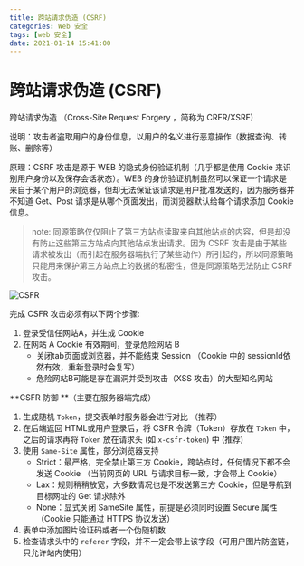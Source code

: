 ```yaml
---
title: 跨站请求伪造 (CSRF)
categories: Web 安全
tags: [web 安全]
date: 2021-01-14 15:41:00
---
```


# 跨站请求伪造 (CSRF)

跨站请求伪造 （Cross-Site Request Forgery ，简称为 CRFR/XSRF)

说明：攻击者盗取用户的身份信息，以用户的名义进行恶意操作（数据查询、转账、删除等）

原理：CSRF 攻击是源于 WEB 的隐式身份验证机制（几乎都是使用 Cookie 来识别用户身份以及保存会话状态）。WEB 的身份验证机制虽然可以保证一个请求是来自于某个用户的浏览器，但却无法保证该请求是用户批准发送的，因为服务器并不知道 Get、Post 请求是从哪个页面发出，而浏览器默认给每个请求添加 Cookie 信息。

> note: 同源策略仅仅阻止了第三方站点读取来自其他站点的内容，但是却没有防止这些第三方站点向其他站点发出请求。因为 CSRF 攻击是由于某些请求被发出（而引起在服务器端执行了某些动作）所引起的，所以同源策略只能用来保护第三方站点上的数据的私密性，但是同源策略无法防止 CSRF 攻击。

![CSFR](/images/CSRF.jpg)

完成 CSFR 攻击必须有以下两个步骤:

1. 登录受信任网站A，并生成 Cookie
2. 在网站 A Cookie 有效期间，登录危险网站 B
    * 关闭tab页面或浏览器，并不能结束 Session （Cookie 中的 sessionId依然有效，重新登录时会复写）
    * 危险网站B可能是存在漏洞并受到攻击（XSS 攻击）的大型知名网站
  
**CSFR 防御 **（主要在服务器端完成）
1. 生成随机 `Token`，提交表单时服务器会进行对比 （推荐）
2. 在后端返回 HTML或用户登录后，将 CSFR 令牌（Token）存放在 `Token` 中，之后的请求再将 `Token` 放在请求头 (如 `x-csfr-token`) 中 (推荐)
3. 使用 `Same-Site` 属性，部分浏览器支持
   * Strict：最严格，完全禁止第三方 Cookie，跨站点时，任何情况下都不会发送 Cookie （当前网页的 URL 与请求目标一致，才会带上 Cookie）
   * Lax：规则稍稍放宽，大多数情况也是不发送第三方 Cookie，但是导航到目标网址的 Get 请求除外
   * None：显式关闭 SameSite 属性，前提是必须同时设置 Secure 属性（Cookie 只能通过 HTTPS 协议发送）
4. 表单中添加图片验证码或者一个伪随机数
5. 检查请求头中的 `referer` 字段，并不一定会带上该字段（可用户图片防盗链，只允许站内使用）
